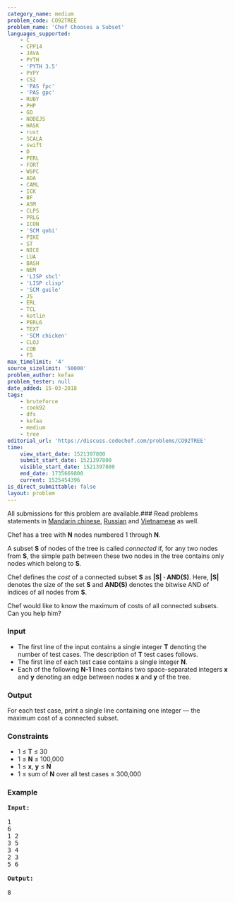```yaml
---
category_name: medium
problem_code: CO92TREE
problem_name: 'Chef Chooses a Subset'
languages_supported:
    - C
    - CPP14
    - JAVA
    - PYTH
    - 'PYTH 3.5'
    - PYPY
    - CS2
    - 'PAS fpc'
    - 'PAS gpc'
    - RUBY
    - PHP
    - GO
    - NODEJS
    - HASK
    - rust
    - SCALA
    - swift
    - D
    - PERL
    - FORT
    - WSPC
    - ADA
    - CAML
    - ICK
    - BF
    - ASM
    - CLPS
    - PRLG
    - ICON
    - 'SCM qobi'
    - PIKE
    - ST
    - NICE
    - LUA
    - BASH
    - NEM
    - 'LISP sbcl'
    - 'LISP clisp'
    - 'SCM guile'
    - JS
    - ERL
    - TCL
    - kotlin
    - PERL6
    - TEXT
    - 'SCM chicken'
    - CLOJ
    - COB
    - FS
max_timelimit: '4'
source_sizelimit: '50000'
problem_author: kefaa
problem_tester: null
date_added: 15-03-2018
tags:
    - bruteforce
    - cook92
    - dfs
    - kefaa
    - medium
    - tree
editorial_url: 'https://discuss.codechef.com/problems/CO92TREE'
time:
    view_start_date: 1521397800
    submit_start_date: 1521397800
    visible_start_date: 1521397800
    end_date: 1735669800
    current: 1525454396
is_direct_submittable: false
layout: problem
---
```

All submissions for this problem are available.### Read problems statements in [Mandarin chinese](http://www.codechef.com/download/translated/COOK92/mandarin/CO92TREE.pdf), [Russian](http://www.codechef.com/download/translated/COOK92/russian/CO92TREE.pdf) and [Vietnamese](http://www.codechef.com/download/translated/COOK92/vietnamese/CO92TREE.pdf) as well.

Chef has a tree with **N** nodes numbered 1 through **N**.

A subset **S** of nodes of the tree is called _connected_ if, for any two nodes from **S**, the simple path between these two nodes in the tree contains only nodes which belong to **S**.

Chef defines the _cost_ of a connected subset **S** as **|S| · AND(S)**. Here, **|S|** denotes the size of the set **S** and  **AND(S)** denotes the bitwise AND of indices of all nodes from **S**.

Chef would like to know the maximum of costs of all connected subsets. Can you help him?

### Input

- The first line of the input contains a single integer **T** denoting the number of test cases. The description of **T** test cases follows.
- The first line of each test case contains a single integer **N**.
- Each of the following **N-1** lines contains two space-separated integers **x** and **y** denoting an edge between nodes **x** and **y** of the tree.

### Output

For each test case, print a single line containing one integer — the maximum cost of a connected subset.

### Constraints

- 1 ≤ **T** ≤ 30
- 1 ≤ **N** ≤ 100,000
- 1 ≤ **x**, **y** ≤ **N**
- 1 ≤ sum of **N** over all test cases ≤ 300,000

### Example

<pre><b>Input:</b>

1
6
1 2
3 5
3 4
2 3
5 6

<b>Output:</b>

8
</pre>